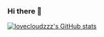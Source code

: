 ### Hi there 👋
[![lovecloudzzz's GitHub stats](https://github-readme-stats.vercel.app/api?username=anuraghazra)](https://github.com/anuraghazra/github-readme-stats)

<!--
**lovecloudzzz/lovecloudzzz** is a ✨ _special_ ✨ repository because its `README.md` (this file) appears on your GitHub profile.

Here are some ideas to get you started:

- 🔭 I’m currently working on ...
- 🌱 I’m currently learning ...
- 👯 I’m looking to collaborate on ...
- 🤔 I’m looking for help with ...
- 💬 Ask me about ...
- 📫 How to reach me: ...
- 😄 Pronouns: ...
- ⚡ Fun fact: ...
-->
